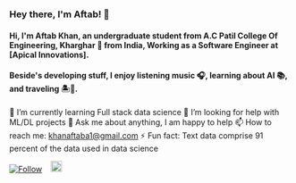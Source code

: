 ### Hey there, I'm Aftab! 👋

#### Hi, I'm Aftab Khan, an undergraduate student from A.C Patil College Of Engineering, Kharghar 🚀 from India, Working as a Software Engineer at [Apical Innovations].

#### Beside's developing stuff, I enjoy listening music 🎧, learning about AI 📚, and traveling 🏝️🗻.

🌱 I’m currently learning Full stack data science
🤔 I’m looking for help with ML/DL projects
💬 Ask me about anything, I am happy to help
📫 How to reach me: khanaftaba1@gmail.com
⚡ Fun fact: Text data comprise 91 percent of the data used in data science

[![Follow](https://img.shields.io/twitter/follow/khanaftaba1?style=social)](https://twitter.com/intent/follow?screen_name=aftabkhana1)    <a href="https://www.linkedin.com/in/aftab-khan-3584a3154/"><img src=https://content.linkedin.com/content/dam/me/business/en-us/amp/brand-site/v2/bg/LI-Bug.svg.original.svg height="20px"/><a/>

